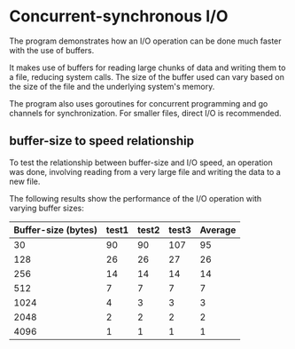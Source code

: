 # Concurrent-synchronous I/O

The program demonstrates how an I/O operation can be done much faster with the use of buffers.

It makes use of buffers for reading large chunks of data and writing them to a file, reducing system calls. The size of the buffer used can vary based on the size of the file and the underlying system's memory.

The program also uses goroutines for concurrent programming and go channels for synchronization. For smaller files, direct I/O is recommended.

## buffer-size to speed relationship
To test the relationship between buffer-size and I/O speed, an operation was done, involving reading from a very large file and writing the data to a new file.

The following results show the performance of the I/O operation with varying buffer sizes:

| Buffer-size (bytes) | test1 | test2 | test3  | Average |
|---------------------|-------|-------|--------|---------|
|          30         |   90  |   90  |   107  |    95   |
| 128                 | 26    | 26    | 27     | 26      |
| 256                 | 14    | 14    | 14     | 14      |
| 512                 | 7     | 7     | 7      | 7       |
| 1024                | 4     | 3     | 3      | 3       |
| 2048                | 2     | 2     | 2      | 2       |
| 4096                | 1     | 1     | 1      | 1       |
